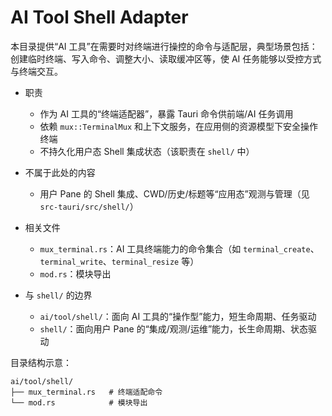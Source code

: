 # AI Tool Shell Adapter

本目录提供“AI 工具”在需要时对终端进行操控的命令与适配层，典型场景包括：创建临时终端、写入命令、调整大小、读取缓冲区等，使 AI 任务能够以受控方式与终端交互。

- 职责
  - 作为 AI 工具的“终端适配器”，暴露 Tauri 命令供前端/AI 任务调用
  - 依赖 `mux::TerminalMux` 和上下文服务，在应用侧的资源模型下安全操作终端
  - 不持久化用户态 Shell 集成状态（该职责在 `shell/` 中）

- 不属于此处的内容
  - 用户 Pane 的 Shell 集成、CWD/历史/标题等“应用态”观测与管理（见 `src-tauri/src/shell/`）

- 相关文件
  - `mux_terminal.rs`：AI 工具终端能力的命令集合（如 `terminal_create`、`terminal_write`、`terminal_resize` 等）
  - `mod.rs`：模块导出

- 与 `shell/` 的边界
  - `ai/tool/shell/`：面向 AI 工具的“操作型”能力，短生命周期、任务驱动
  - `shell/`：面向用户 Pane 的“集成/观测/运维”能力，长生命周期、状态驱动

目录结构示意：

```text
ai/tool/shell/
├── mux_terminal.rs   # 终端适配命令
└── mod.rs            # 模块导出
```
